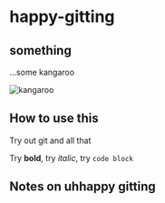 # happy-gitting

## something

...some kangaroo

![kangaroo](kangaroo.jpg)

## How to use this

Try out git and all that

Try **bold**, try _italic_, try `code block`

## Notes on uhhappy gitting
